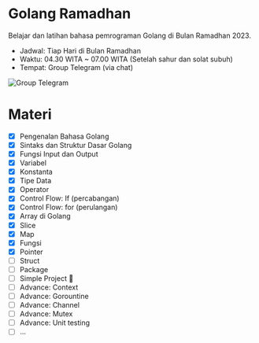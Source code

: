 # Golang Ramadhan

Belajar dan latihan bahasa pemrograman Golang di Bulan Ramadhan 2023.

- Jadwal: Tiap Hari di Bulan Ramadhan
- Waktu: 04.30 WITA ~ 07.00 WITA (Setelah sahur dan solat subuh)
- Tempat: Group Telegram (via chat)

![Group Telegram](https://user-images.githubusercontent.com/4420029/229660489-381db778-5df9-43c9-bdb1-a4e9b2733cdd.png)

# Materi

- [x] Pengenalan Bahasa Golang
- [x] Sintaks dan Struktur Dasar Golang
- [x] Fungsi Input dan Output
- [x] Variabel
- [x] Konstanta
- [x] Tipe Data
- [x] Operator
- [x] Control Flow: If (percabangan)
- [x] Control Flow: for (perulangan)
- [x] Array di Golang
- [x] Slice
- [x] Map
- [x] Fungsi
- [x] Pointer
- [ ] Struct
- [ ] Package
- [ ] Simple Project 🏁
- [ ] Advance: Context
- [ ] Advance: Gorountine
- [ ] Advance: Channel
- [ ] Advance: Mutex
- [ ] Advance: Unit testing
- [ ] ...
